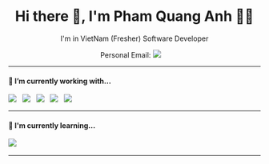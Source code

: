 <h1 align='center'> Hi there 👋, I'm Pham Quang Anh 👩‍💻 </h1>

<p align='center'>
  I'm in VietNam (Fresher) Software Developer
</p>

<p align='center'>
    Personal Email:
  <a href="mailto:anhpqhe180725@fpt.edu?subject=Olá%20Stefany"><img src="https://img.shields.io/badge/gmail-%23D14836.svg?&style=for-the-badge&logo=gmail&logoColor=white" /></a>&nbsp;&nbsp;&nbsp;&nbsp;
</p>

<hr>

<h4>🔭  I’m currently working with...</h4>

<p>
  <img src="https://img.shields.io/badge/HTML5%20-%23e34f26.svg?&style=for-the-badge&logo=html5&logoColor=white" />&nbsp;&nbsp;
  <img src="https://img.shields.io/badge/CSS3-1572B6?&style=for-the-badge&logo=css3&logoColor=white" />&nbsp;&nbsp;
  <img src="https://img.shields.io/badge/SQL%20Server-CC2927?style=for-the-badge&logo=microsoft-sql-server&logoColor=white" />&nbsp;&nbsp;
  <img src="https://img.shields.io/badge/C%23-239120?style=for-the-badge&logo=c-sharp&logoColor=white" />&nbsp;&nbsp;
  <img src="https://img.shields.io/badge/Java-007396?style=for-the-badge&logo=java&logoColor=white" />&nbsp;&nbsp;
</p>

<hr>

<h4>🌱  I'm currently learning...</h4>
<p>
  <img src="https://img.shields.io/badge/.NET-512BD4?style=for-the-badge&logo=dotnet&logoColor=white" />&nbsp;&nbsp;&nbsp;&nbsp;
</p>

<hr>
